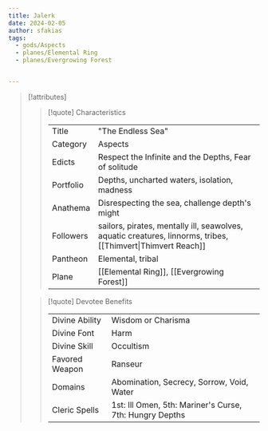 ```yaml
---
title: Jalerk
date: 2024-02-05
author: sfakias
tags:
  - gods/Aspects
  - planes/Elemental Ring
  - planes/Evergrowing Forest


---
```

> [!attributes]
> 
> > [!quote] Characteristics
> >
> > | | |
> > | --- | --- |
> > | Title |  "The Endless Sea" |
> > | Category |  Aspects |
> > | Edicts |  Respect the Infinite and the Depths, Fear of solitude |
> > | Portfolio |  Depths, uncharted waters, isolation, madness |
> > | Anathema |  Disrespecting the sea, challenge depth's might |
> > | Followers |  sailors, pirates, mentally ill, seawolves, aquatic creatures, linnorms, tribes, [[Thimvert\|Thimvert Reach]] |
> > | Pantheon |  Elemental, tribal |
> > | Plane |  [[Elemental Ring]], [[Evergrowing Forest]] |
>
> > [!quote] Devotee Benefits
> > 
> > | | |
> > | --- | --- |
> > | Divine Ability |  Wisdom or Charisma |
> > | Divine Font |  Harm |
> > | Divine Skill |  Occultism |
> > | Favored Weapon |  Ranseur |
> > | Domains |  Abomination, Secrecy, Sorrow, Void, Water |
> > | Cleric Spells |  1st: Ill Omen, 5th: Mariner's Curse, 7th: Hungry Depths |

